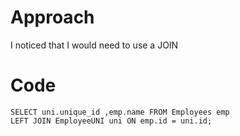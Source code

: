 # Approach
I noticed that I would need to use a JOIN

# Code
```
SELECT uni.unique_id ,emp.name FROM Employees emp
LEFT JOIN EmployeeUNI uni ON emp.id = uni.id;
```